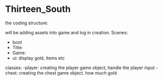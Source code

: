 # Thirteen_South

the coding structure:

will be adding assets into game and log in creation.
Scenes:
-   boot
-   Title:
-   Game:
-   ui: display gold, items etc

classes:
    -player: creating the player game object, handle the player input
    - chest: creating the chest game object. how much gold

    